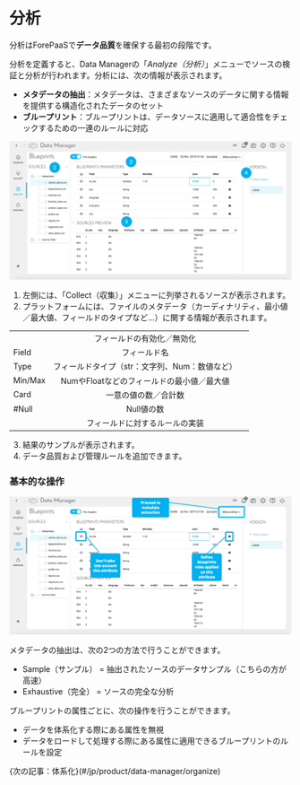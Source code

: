 # 分析
分析はForePaaSで**データ品質**を確保する最初の段階です。

分析を定義すると、Data Managerの「*Analyze（分析）*」メニューでソースの検証と分析が行われます。分析には、次の情報が表示されます。

* **メタデータの抽出**：メタデータは、さまざまなソースのデータに関する情報を提供する構造化されたデータのセット
* **ブループリント**：ブループリントは、データソースに適用して適合性をチェックするための一連のルールに対応  

![datamanager-tableau-analyser](picts/analyze-dashboard.png)  

1. 左側には、「Collect（収集）」メニューに列挙されるソースが表示されます。
2. プラットフォームには、ファイルのメタデータ（カーディナリティ、最小値／最大値、フィールドのタイプなど...）に関する情報が表示されます。

|        |          |         |
| :------------ | :-------------: | -------------: |
|       |     フィールドの有効化／無効化     |
| Field       |     フィールド名     |
| Type     |   フィールドタイプ（str：文字列、Num：数値など）    |     
| Min/Max        |   NumやFloatなどのフィールドの最小値／最大値     |  
| Card        |     一意の値の数／合計数     | 
| #Null        |     Null値の数     |  
|        |     フィールドに対するルールの実装      |  

3. 結果のサンプルが表示されます。
4. データ品質および管理ルールを追加できます。


### 基本的な操作
![datamanager-analyser-actionsdebase](picts/basic-actions-analyze.png)  

メタデータの抽出は、次の2つの方法で行うことができます。
- Sample（サンプル） = 抽出されたソースのデータサンプル（こちらの方が高速）
- Exhaustive（完全） = ソースの完全な分析

ブループリントの属性ごとに、次の操作を行うことができます。
* データを体系化する際にある属性を無視
* データをロードして処理する際にある属性に適用できるブループリントのルールを設定

{次の記事：体系化}(#/jp/product/data-manager/organize)